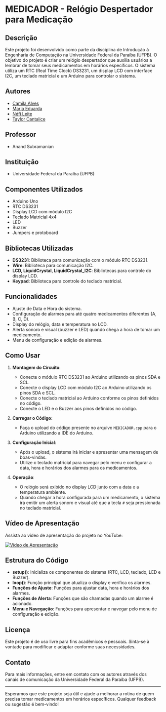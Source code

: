 # MEDICADOR - Relógio Despertador para Medicação

## Descrição
Este projeto foi desenvolvido como parte da disciplina de Introdução à Engenharia de Computação na Universidade Federal da Paraíba (UFPB). O objetivo do projeto é criar um relógio despertador que auxilia usuários a lembrar de tomar seus medicamentos em horários específicos. O sistema utiliza um RTC (Real Time Clock) DS3231, um display LCD com interface I2C, um teclado matricial e um Arduino para controlar o sistema.

## Autores
- [Camila Alves](https://github.com/CamilaAlves01)
- [Maria Eduarda](https://github.com/EduardaBezerra)
- [Néfi Leite](https://github.com/neficl)
- [Taylor Cantalice](https://github.com/taylorkcantalice)

## Professor
- Anand Subramanian

## Instituição
- Universidade Federal da Paraíba (UFPB)

## Componentes Utilizados
- Arduino Uno
- RTC DS3231
- Display LCD com módulo I2C
- Teclado Matricial 4x4
- LED
- Buzzer
- Jumpers e protoboard

## Bibliotecas Utilizadas
- **DS3231**: Biblioteca para comunicação com o módulo RTC DS3231.
- **Wire**: Biblioteca para comunicação I2C.
- **LCD, LiquidCrystal, LiquidCrystal_I2C**: Bibliotecas para controle do display LCD.
- **Keypad**: Biblioteca para controle do teclado matricial.

## Funcionalidades
- Ajuste de Data e Hora do sistema.
- Configuração de alarmes para até quatro medicamentos diferentes (A, B, C, D).
- Display do relógio, data e temperatura no LCD.
- Alerta sonoro e visual (buzzer e LED) quando chega a hora de tomar um medicamento.
- Menu de configuração e edição de alarmes.

## Como Usar
1. **Montagem do Circuito**:
   - Conecte o módulo RTC DS3231 ao Arduino utilizando os pinos SDA e SCL.
   - Conecte o display LCD com módulo I2C ao Arduino utilizando os pinos SDA e SCL.
   - Conecte o teclado matricial ao Arduino conforme os pinos definidos no código.
   - Conecte o LED e o Buzzer aos pinos definidos no código.

2. **Carregar o Código**:
   - Faça o upload do código presente no arquivo `MEDICADOR.cpp` para o Arduino utilizando a IDE do Arduino.

3. **Configuração Inicial**:
   - Após o upload, o sistema irá iniciar e apresentar uma mensagem de boas-vindas.
   - Utilize o teclado matricial para navegar pelo menu e configurar a data, hora e horários dos alarmes para os medicamentos.

4. **Operação**:
   - O relógio será exibido no display LCD junto com a data e a temperatura ambiente.
   - Quando chegar a hora configurada para um medicamento, o sistema irá emitir um alerta sonoro e visual até que a tecla `#` seja pressionada no teclado matricial.

## Vídeo de Apresentação
Assista ao vídeo de apresentação do projeto no YouTube:

[![Vídeo de Apresentação](https://img.youtube.com/vi/aKH-eVeIoDw/0.jpg)](https://www.youtube.com/watch?v=aKH-eVeIoDw&t=183s)

## Estrutura do Código
- **setup()**: Inicializa os componentes do sistema (RTC, LCD, teclado, LED e Buzzer).
- **loop()**: Função principal que atualiza o display e verifica os alarmes.
- **Funções de Ajuste**: Funções para ajustar data, hora e horários dos alarmes.
- **Funções de Alerta**: Funções que são chamadas quando um alarme é acionado.
- **Menu e Navegação**: Funções para apresentar e navegar pelo menu de configuração e edição.

## Licença
Este projeto é de uso livre para fins acadêmicos e pessoais. Sinta-se à vontade para modificar e adaptar conforme suas necessidades.

## Contato
Para mais informações, entre em contato com os autores através dos canais de comunicação da Universidade Federal da Paraíba (UFPB).

---

Esperamos que este projeto seja útil e ajude a melhorar a rotina de quem precisa tomar medicamentos em horários específicos. Qualquer feedback ou sugestão é bem-vindo!